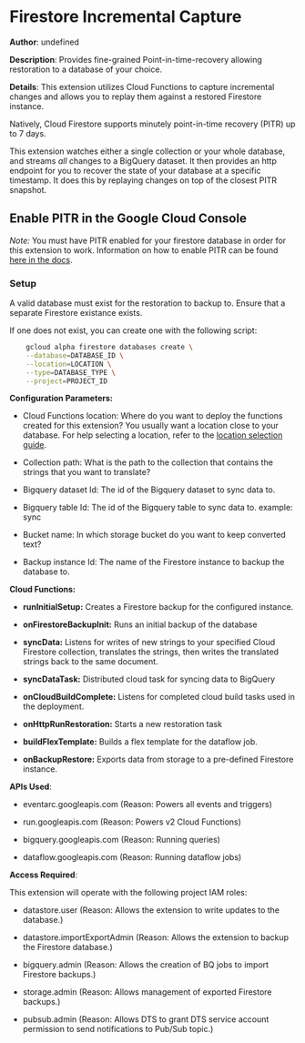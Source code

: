 # Firestore Incremental Capture

**Author**: undefined 

**Description**: Provides fine-grained Point-in-time-recovery allowing restoration to a database of your choice.



**Details**: This extension utilizes Cloud Functions to capture incremental changes and allows you to replay them against a restored Firestore instance.

Natively, Cloud Firestore supports minutely point-in-time recovery (PITR) up to 7 days.

This extension watches either a single collection or your whole database, and streams _all_ changes to a BigQuery dataset. It then provides an http endpoint for you to recover the state of your database at a specific timestamp. It does this by replaying changes on top of the closest PITR snapshot.

## Enable PITR in the Google Cloud Console

_Note:_ You must have PITR enabled for your firestore database in order for this extension to work. Information on how to enable PITR can be found [here in the docs](https://firebase.google.com/docs/firestore/use-pitr).

### Setup

A valid database must exist for the restoration to backup to. Ensure that a separate Firestore existance exists.

If one does not exist, you can create one with the following script:

```bash
    gcloud alpha firestore databases create \
    --database=DATABASE_ID \
    --location=LOCATION \
    --type=DATABASE_TYPE \
    --project=PROJECT_ID

```




**Configuration Parameters:**

* Cloud Functions location: Where do you want to deploy the functions created for this extension? You usually want a location close to your database. For help selecting a location, refer to the [location selection guide](https://firebase.google.com/docs/functions/locations).

* Collection path: What is the path to the collection that contains the strings that you want to translate?


* Bigquery dataset Id: The id of the Bigquery dataset to sync data to.


* Bigquery table Id: The id of the Bigquery table to sync data to. example: sync


* Bucket name: In which storage bucket do you want to keep converted text?


* Backup instance Id: The name of the Firestore instance to backup the database to.




**Cloud Functions:**

* **runInitialSetup:** Creates a Firestore backup for the configured instance.

* **onFirestoreBackupInit:** Runs an initial backup of the database

* **syncData:** Listens for writes of new strings to your specified Cloud Firestore collection, translates the strings, then writes the translated strings back to the same document.

* **syncDataTask:** Distributed cloud task for syncing data to BigQuery

* **onCloudBuildComplete:** Listens for completed cloud build tasks used in the deployment.

* **onHttpRunRestoration:** Starts a new restoration task

* **buildFlexTemplate:** Builds a flex template for the dataflow job.

* **onBackupRestore:** Exports data from storage to a pre-defined Firestore instance.



**APIs Used**:

* eventarc.googleapis.com (Reason: Powers all events and triggers)

* run.googleapis.com (Reason: Powers v2 Cloud Functions)

* bigquery.googleapis.com (Reason: Running queries)

* dataflow.googleapis.com (Reason: Running dataflow jobs)



**Access Required**:



This extension will operate with the following project IAM roles:

* datastore.user (Reason: Allows the extension to write updates to the database.)

* datastore.importExportAdmin (Reason: Allows the extension to backup the Firestore database.)

* bigquery.admin (Reason: Allows the creation of BQ jobs to import Firestore backups.)

* storage.admin (Reason: Allows management of exported Firestore backups.)

* pubsub.admin (Reason: Allows DTS to grant DTS service account permission to send notifications to Pub/Sub topic.)
